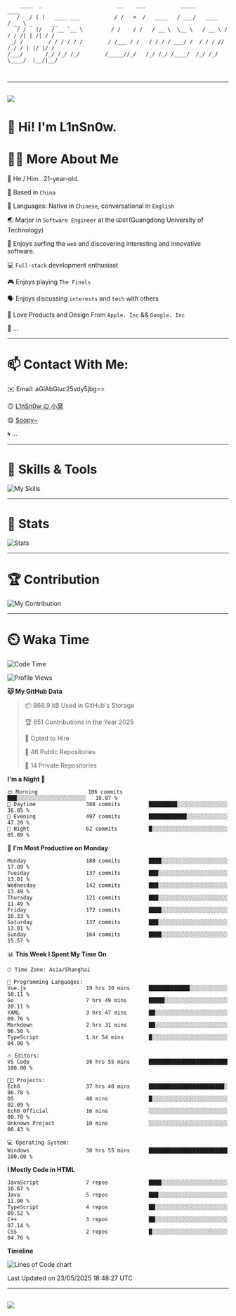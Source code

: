 ```

    ____  _                        __    ___           _____           ____           
   /  _/ ( )   ____ ___           / /   <  /   ____   / ___/   ____   / __ \ _      __
   / /   |/   / __ `__ \         / /    / /   / __ \  \__ \   / __ \ / / / /| | /| / /
 _/ /        / / / / / /        / /___ / /   / / / / ___/ /  / / / // /_/ / | |/ |/ / 
/___/       /_/ /_/ /_/        /_____//_/   /_/ /_/ /____/  /_/ /_/ \____/  |__/|__/  
                                                                                      
                                          

```

---

##
![](https://raw.githubusercontent.com/lin-snow/lin-snow/output/github-contribution-grid-snake-dark.svg)

# 👋 Hi! I'm L1nSn0w.

# 👨‍💻 More About Me

🤠 He / Him . 21-year-old.

🎈 Based in `China`
  
🤔 Languages: Native in `Chinese`, conversational in `English`

🌏 Marjor in `Software Engineer` at the `GDUT`(Guangdong University of Technology)

🛟 Enjoys surfing the `web` and discovering interesting and innovative software.

💻 `Full-stack` development enthusiast

🎮 Enjoys playing `The Finals`

🗣️ Enjoys discussing `interests` and `tech` with others

👾 Love Products and Design From `Apple. Inc` && `Google. Inc`  

🤪 ...

---

# 📫 Contact With Me:

✉️ Email: aGlAbGluc25vdy5jbg==

🙃 [L1nSn0w の 小窝](https://linsnow.cn)

😋 [Soopy~](https://soopy.cn)

🌀 ...

---

# 🔮 Skills & Tools

![My Skills](/assets/skillicons.svg)

---

# 🍟 Stats

![Stats](https://github-profile-trophy.vercel.app/?username=lin-snow&theme=nord&no-frame=true&column=9)

<!-- <div style="text-align: center;">
    <a href="https://github.com/lin-snow">
        <img align="center" src="https://githubstat.linsnow.cn/api/top-langs/?username=lin-snow&layout=donut&langs_count=8" />
    </a>
    <a href="https://github.com/lin-snow">
        <img align="center" src="https://githubstat.linsnow.cn/api?username=lin-snow&count_private=true&show_icons=true&theme=default&show=reviews,discussions_started,discussions_answered,prs_merged,prs_merged_percentage" />
    </a>
</div> -->

---

# 🏆 Contribution

![My Contribution](https://activitygraph.linsnow.cn/graph?username=lin-snow&theme=github-compact&days=30)

---

# ⏲️ Waka Time

<!--START_SECTION:waka-->
![Code Time](http://img.shields.io/badge/Code%20Time-799%20hrs%2012%20mins-blue)

![Profile Views](http://img.shields.io/badge/Profile%20Views-5-blue)

**🐱 My GitHub Data** 

> 📦 868.9 kB Used in GitHub's Storage 
 > 
> 🏆 651 Contributions in the Year 2025
 > 
> 💼 Opted to Hire
 > 
> 📜 46 Public Repositories 
 > 
> 🔑 14 Private Repositories 
 > 
**I'm a Night 🦉** 

```text
🌞 Morning                106 commits         ███░░░░░░░░░░░░░░░░░░░░░░   10.07 % 
🌆 Daytime                388 commits         █████████░░░░░░░░░░░░░░░░   36.85 % 
🌃 Evening                497 commits         ████████████░░░░░░░░░░░░░   47.20 % 
🌙 Night                  62 commits          █░░░░░░░░░░░░░░░░░░░░░░░░   05.89 % 
```
📅 **I'm Most Productive on Monday** 

```text
Monday                   180 commits         ████░░░░░░░░░░░░░░░░░░░░░   17.09 % 
Tuesday                  137 commits         ███░░░░░░░░░░░░░░░░░░░░░░   13.01 % 
Wednesday                142 commits         ███░░░░░░░░░░░░░░░░░░░░░░   13.49 % 
Thursday                 121 commits         ███░░░░░░░░░░░░░░░░░░░░░░   11.49 % 
Friday                   172 commits         ████░░░░░░░░░░░░░░░░░░░░░   16.33 % 
Saturday                 137 commits         ███░░░░░░░░░░░░░░░░░░░░░░   13.01 % 
Sunday                   164 commits         ████░░░░░░░░░░░░░░░░░░░░░   15.57 % 
```


📊 **This Week I Spent My Time On** 

```text
🕑︎ Time Zone: Asia/Shanghai

💬 Programming Languages: 
Vue.js                   19 hrs 30 mins      █████████████░░░░░░░░░░░░   50.11 % 
Go                       7 hrs 49 mins       █████░░░░░░░░░░░░░░░░░░░░   20.11 % 
YAML                     3 hrs 47 mins       ██░░░░░░░░░░░░░░░░░░░░░░░   09.76 % 
Markdown                 2 hrs 31 mins       ██░░░░░░░░░░░░░░░░░░░░░░░   06.50 % 
TypeScript               1 hr 54 mins        █░░░░░░░░░░░░░░░░░░░░░░░░   04.90 % 

🔥 Editors: 
VS Code                  38 hrs 55 mins      █████████████████████████   100.00 % 

🐱‍💻 Projects: 
Ech0                     37 hrs 40 mins      ████████████████████████░   96.78 % 
OS                       48 mins             █░░░░░░░░░░░░░░░░░░░░░░░░   02.09 % 
Ech0_Official            16 mins             ░░░░░░░░░░░░░░░░░░░░░░░░░   00.70 % 
Unknown Project          10 mins             ░░░░░░░░░░░░░░░░░░░░░░░░░   00.43 % 

💻 Operating System: 
Windows                  38 hrs 55 mins      █████████████████████████   100.00 % 
```

**I Mostly Code in HTML** 

```text
JavaScript               7 repos             ████░░░░░░░░░░░░░░░░░░░░░   16.67 % 
Java                     5 repos             ███░░░░░░░░░░░░░░░░░░░░░░   11.90 % 
TypeScript               4 repos             ██░░░░░░░░░░░░░░░░░░░░░░░   09.52 % 
C++                      3 repos             ██░░░░░░░░░░░░░░░░░░░░░░░   07.14 % 
CSS                      2 repos             █░░░░░░░░░░░░░░░░░░░░░░░░   04.76 % 
```



**Timeline**

![Lines of Code chart](https://raw.githubusercontent.com/lin-snow/lin-snow/main/assets/bar_graph.png)


 Last Updated on 23/05/2025 18:48:27 UTC
<!--END_SECTION:waka-->



---
##
![](./profile-3d-contrib/profile-night-rainbow.svg)

